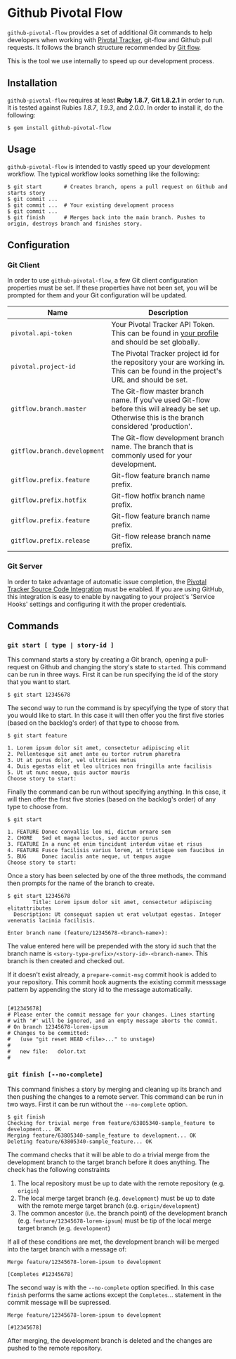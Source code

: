 # Github Pivotal Flow

`github-pivotal-flow` provides a set of additional Git commands to help developers when working with [Pivotal Tracker][pivotal-tracker], git-flow and Github pull requests.
It follows the branch structure recommended by [Git flow][git-flow].

This is the tool we use internally to speed up our development process.

[pivotal-tracker]: http://www.pivotaltracker.com
[git-flow]: https://github.com/nvie/gitflow

## Installation
`github-pivotal-flow` requires at least **Ruby 1.8.7**, **Git 1.8.2.1** in order to run.  It is tested against Rubies _1.8.7_, _1.9.3_, and _2.0.0_.  In order to install it, do the following:

```plain
$ gem install github-pivotal-flow
```


## Usage
`github-pivotal-flow` is intended to vastly speed up your development workflow.
The typical workflow looks something like the following:

```plain
$ git start       # Creates branch, opens a pull request on Github and starts story
$ git commit ...
$ git commit ...  # Your existing development process
$ git commit ...
$ git finish      # Merges back into the main branch. Pushes to origin, destroys branch and finishes story.
```


## Configuration

### Git Client
In order to use `github-pivotal-flow`, a few Git client configuration properties must be set.  If these properties have not been set, you will be prompted for them and your Git configuration will be updated.

| Name | Description
| ---- | -----------
| `pivotal.api-token` | Your Pivotal Tracker API Token.  This can be found in [your profile][profile] and should be set globally.
| `pivotal.project-id` | The Pivotal Tracker project id for the repository your are working in.  This can be found in the project's URL and should be set.
| `gitflow.branch.master` | The Git-flow master branch name. If you've used Git-flow before this will already be set up. Otherwise this is the branch considered 'production'.
| `gitflow.branch.development` | The Git-flow development branch name. The branch that is commonly used for your development.
| `gitflow.prefix.feature` | Git-flow feature branch name prefix.
| `gitflow.prefix.hotfix` | Git-flow hotfix branch name prefix.
| `gitflow.prefix.feature` | Git-flow feature branch name prefix.
| `gitflow.prefix.release` | Git-flow release branch name prefix.

[profile]: https://www.pivotaltracker.com/profile


### Git Server
In order to take advantage of automatic issue completion, the [Pivotal Tracker Source Code Integration][integration] must be enabled.  If you are using GitHub, this integration is easy to enable by navgating to your project's 'Service Hooks' settings and configuring it with the proper credentials.

[integration]: https://www.pivotaltracker.com/help/integrations?version=v3#scm


## Commands

### `git start [ type | story-id ]`
This command starts a story by creating a Git branch, opening a pull-request on Github and changing the story's state to `started`.
This command can be run in three ways.  First it can be run specifying the id of the story that you want to start.

```plain
$ git start 12345678
```

The second way to run the command is by specyifying the type of story that you would like to start.  In this case it will then offer you the first five stories (based on the backlog's order) of that type to choose from.

```plain
$ git start feature

1. Lorem ipsum dolor sit amet, consectetur adipiscing elit
2. Pellentesque sit amet ante eu tortor rutrum pharetra
3. Ut at purus dolor, vel ultricies metus
4. Duis egestas elit et leo ultrices non fringilla ante facilisis
5. Ut ut nunc neque, quis auctor mauris
Choose story to start:
```

Finally the command can be run without specifying anything.  In this case, it will then offer the first five stories (based on the backlog's order) of any type to choose from.

```plain
$ git start

1. FEATURE Donec convallis leo mi, dictum ornare sem
2. CHORE   Sed et magna lectus, sed auctor purus
3. FEATURE In a nunc et enim tincidunt interdum vitae et risus
4. FEATURE Fusce facilisis varius lorem, at tristique sem faucibus in
5. BUG     Donec iaculis ante neque, ut tempus augue
Choose story to start:
```

Once a story has been selected by one of the three methods, the command then prompts for the name of the branch to create.

```plain
$ git start 12345678
        Title: Lorem ipsum dolor sit amet, consectetur adipiscing elitattributes
  Description: Ut consequat sapien ut erat volutpat egestas. Integer venenatis lacinia facilisis.

Enter branch name (feature/12345678-<branch-name>):
```

The value entered here will be prepended with the story id such that the branch name is `<story-type-prefix>/<story-id>-<branch-name>`.  This branch is then created and checked out.

If it doesn't exist already, a `prepare-commit-msg` commit hook is added to your repository.  This commit hook augments the existing commit messsage pattern by appending the story id to the message automatically.

```plain

[#12345678]
# Please enter the commit message for your changes. Lines starting
# with '#' will be ignored, and an empty message aborts the commit.
# On branch 12345678-lorem-ipsum
# Changes to be committed:
#   (use "git reset HEAD <file>..." to unstage)
#
#	new file:   dolor.txt
#
```

### `git finish [--no-complete]`
This command finishes a story by merging and cleaning up its branch and then pushing the changes to a remote server.
This command can be run in two ways.  First it can be run without the `--no-complete` option.

```plain
$ git finish
Checking for trivial merge from feature/63805340-sample_feature to development... OK
Merging feature/63805340-sample_feature to development... OK
Deleting feature/63805340-sample_feature... OK
```

The command checks that it will be able to do a trivial merge from the development branch to the target branch before it does anything.
The check has the following constraints

1.  The local repository must be up to date with the remote repository (e.g. `origin`)
2.  The local merge target branch (e.g. `development`) must be up to date with the remote merge target branch (e.g. `origin/development`)
3.  The common ancestor (i.e. the branch point) of the development branch (e.g. `feature/12345678-lorem-ipsum`) must be tip of the local merge target branch (e.g. `development`)

If all of these conditions are met, the development branch will be merged into the target branch with a message of:

```plain
Merge feature/12345678-lorem-ipsum to development

[Completes #12345678]
```

The second way is with the `--no-complete` option specified.
In this case `finish` performs the same actions except the `Completes`... statement in the commit message will be supressed.

```plain
Merge feature/12345678-lorem-ipsum to development

[#12345678]
```

After merging, the development branch is deleted and the changes are pushed to the remote repository.

